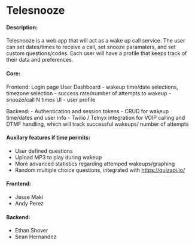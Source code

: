 # Telesnooze

#### Description:
Telesnooze is a web app that will act as a wake up call service. The user can set dates/times to receive a call, 
set snooze paramaters, and set custom questions/codes. Each user will have a profile that keeps track of their data
and preferences. 

#### Core: 
  Frontend: 
  Login page
  User Dashboard
    - wakeup time/date selections, timezone selection
    - success rate/number of attempts to wakeup
    - snooze/call N times UI 
    - user profile
  
  Backend: 
    - Authentication and session tokens
    - CRUD for wakeup time/dates and user info
    - Twilio / Telnyx integration for VOIP calling and DTMF handling, 
      which will track successful wakeups/ number of attempts
 
#### Auxilary features if time permits: 
  - User defined questions 
  - Upload MP3 to play during wakeup
  - More advanced statistics regarding attemped wakeups/graphing
  - Random multiple choice questions, integrated with https://quizapi.io/


#### Frontend: 
- Jesse Maki 
- Andy Perez

#### Backend: 
- Ethan Shover
- Sean Hernandez
